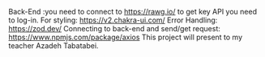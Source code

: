 Back-End :you need to connect to https://rawg.io/ to get key API you need to log-in.
For styling: https://v2.chakra-ui.com/
Error Handling: https://zod.dev/
Connecting to back-end and send/get request: https://www.npmjs.com/package/axios
This project will present to my teacher Azadeh Tabatabei.
